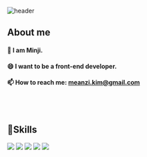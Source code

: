 
![header](https://capsule-render.vercel.app/api?type=waving&color=auto&height=300&section=header&text=Welcome%20)


  ## About me
  #### 👋 I am Minji.
  #### 😄 I want to be a front-end developer.<br/>
  #### 📫 How to reach me: meanzi.kim@gmail.com
  <br/>
  <br/>


  ## :blue_book:Skills
  <img src="https://img.shields.io/badge/React-61DAFB?style=flat-square&logo=React&logoColor=white"/>  <img src="https://img.shields.io/badge/JavaScript-F7DF1E?style=flat-square&logo=JavaScript&logoColor=white"/>  <img src="https://img.shields.io/badge/HTML5-E34F26?style=flat-square&logo=HTML5&logoColor=white"/>  <img src="https://img.shields.io/badge/CSS3-1572B6?style=flat-square&logo=CSS3&logoColor=white"/>  <img src="https://img.shields.io/badge/C++-00599C?style=flat-square&logo=C++&logoColor=white"/>
 <br/>


<!--
**meanzzi/meanzzi** is a ✨ _special_ ✨ repository because its `README.md` (this file) appears on your GitHub profile.

Here are some ideas to get you started:

- 🔭 I’m currently working on ...
- 🌱 I’m currently learning ...
- 👯 I’m looking to collaborate on ...
- 🤔 I’m looking for help with ...
- 💬 Ask me about ...
- 📫 How to reach me: ...
- 😄 Pronouns: ...
- ⚡ Fun fact: ...
-->
